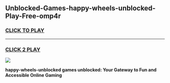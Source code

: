 
## Unblocked-Games-happy-wheels-unblocked-Play-Free-omp4r
<h3>
<a href="https://premium76.site?title=happy-wheels-unblocked&ref=10A">CLICK TO PLAY</a></h3>
<hr>

<h3>
<a href="https://premium76.site?title=happy-wheels-unblocked&ref=10A">CLICK 2 PLAY</a>
  
</h3>

<a href="https://premium76.site?title=happy-wheels-unblocked&ref=10A"><img src="https://clearcache.store/games.png"></a>


**happy-wheels-unblocked games unblocked: Your Gateway to Fun and Accessible Online Gaming**
